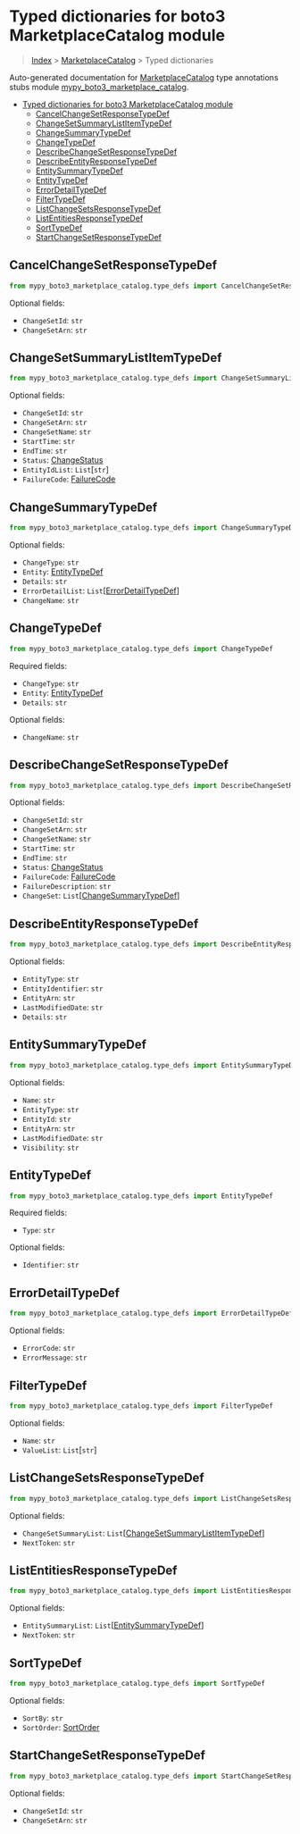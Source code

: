 # Typed dictionaries for boto3 MarketplaceCatalog module

> [Index](..) > [MarketplaceCatalog](.) > Typed dictionaries

Auto-generated documentation for
[MarketplaceCatalog](https://boto3.amazonaws.com/v1/documentation/api/latest/reference/services/marketplace-catalog.html#MarketplaceCatalog)
type annotations stubs module
[mypy_boto3_marketplace_catalog](https://pypi.org/project/mypy-boto3-marketplace-catalog/).

- [Typed dictionaries for boto3 MarketplaceCatalog module](#typed-dictionaries-for-boto3-marketplacecatalog-module)
  - [CancelChangeSetResponseTypeDef](#cancelchangesetresponsetypedef)
  - [ChangeSetSummaryListItemTypeDef](#changesetsummarylistitemtypedef)
  - [ChangeSummaryTypeDef](#changesummarytypedef)
  - [ChangeTypeDef](#changetypedef)
  - [DescribeChangeSetResponseTypeDef](#describechangesetresponsetypedef)
  - [DescribeEntityResponseTypeDef](#describeentityresponsetypedef)
  - [EntitySummaryTypeDef](#entitysummarytypedef)
  - [EntityTypeDef](#entitytypedef)
  - [ErrorDetailTypeDef](#errordetailtypedef)
  - [FilterTypeDef](#filtertypedef)
  - [ListChangeSetsResponseTypeDef](#listchangesetsresponsetypedef)
  - [ListEntitiesResponseTypeDef](#listentitiesresponsetypedef)
  - [SortTypeDef](#sorttypedef)
  - [StartChangeSetResponseTypeDef](#startchangesetresponsetypedef)

## CancelChangeSetResponseTypeDef

```python
from mypy_boto3_marketplace_catalog.type_defs import CancelChangeSetResponseTypeDef
```

Optional fields:

- `ChangeSetId`: `str`
- `ChangeSetArn`: `str`

## ChangeSetSummaryListItemTypeDef

```python
from mypy_boto3_marketplace_catalog.type_defs import ChangeSetSummaryListItemTypeDef
```

Optional fields:

- `ChangeSetId`: `str`
- `ChangeSetArn`: `str`
- `ChangeSetName`: `str`
- `StartTime`: `str`
- `EndTime`: `str`
- `Status`: [ChangeStatus](./literals.md#changestatus)
- `EntityIdList`: `List`\[`str`\]
- `FailureCode`: [FailureCode](./literals.md#failurecode)

## ChangeSummaryTypeDef

```python
from mypy_boto3_marketplace_catalog.type_defs import ChangeSummaryTypeDef
```

Optional fields:

- `ChangeType`: `str`
- `Entity`: [EntityTypeDef](./type_defs.md#entitytypedef)
- `Details`: `str`
- `ErrorDetailList`:
  `List`\[[ErrorDetailTypeDef](./type_defs.md#errordetailtypedef)\]
- `ChangeName`: `str`

## ChangeTypeDef

```python
from mypy_boto3_marketplace_catalog.type_defs import ChangeTypeDef
```

Required fields:

- `ChangeType`: `str`
- `Entity`: [EntityTypeDef](./type_defs.md#entitytypedef)
- `Details`: `str`

Optional fields:

- `ChangeName`: `str`

## DescribeChangeSetResponseTypeDef

```python
from mypy_boto3_marketplace_catalog.type_defs import DescribeChangeSetResponseTypeDef
```

Optional fields:

- `ChangeSetId`: `str`
- `ChangeSetArn`: `str`
- `ChangeSetName`: `str`
- `StartTime`: `str`
- `EndTime`: `str`
- `Status`: [ChangeStatus](./literals.md#changestatus)
- `FailureCode`: [FailureCode](./literals.md#failurecode)
- `FailureDescription`: `str`
- `ChangeSet`:
  `List`\[[ChangeSummaryTypeDef](./type_defs.md#changesummarytypedef)\]

## DescribeEntityResponseTypeDef

```python
from mypy_boto3_marketplace_catalog.type_defs import DescribeEntityResponseTypeDef
```

Optional fields:

- `EntityType`: `str`
- `EntityIdentifier`: `str`
- `EntityArn`: `str`
- `LastModifiedDate`: `str`
- `Details`: `str`

## EntitySummaryTypeDef

```python
from mypy_boto3_marketplace_catalog.type_defs import EntitySummaryTypeDef
```

Optional fields:

- `Name`: `str`
- `EntityType`: `str`
- `EntityId`: `str`
- `EntityArn`: `str`
- `LastModifiedDate`: `str`
- `Visibility`: `str`

## EntityTypeDef

```python
from mypy_boto3_marketplace_catalog.type_defs import EntityTypeDef
```

Required fields:

- `Type`: `str`

Optional fields:

- `Identifier`: `str`

## ErrorDetailTypeDef

```python
from mypy_boto3_marketplace_catalog.type_defs import ErrorDetailTypeDef
```

Optional fields:

- `ErrorCode`: `str`
- `ErrorMessage`: `str`

## FilterTypeDef

```python
from mypy_boto3_marketplace_catalog.type_defs import FilterTypeDef
```

Optional fields:

- `Name`: `str`
- `ValueList`: `List`\[`str`\]

## ListChangeSetsResponseTypeDef

```python
from mypy_boto3_marketplace_catalog.type_defs import ListChangeSetsResponseTypeDef
```

Optional fields:

- `ChangeSetSummaryList`:
  `List`\[[ChangeSetSummaryListItemTypeDef](./type_defs.md#changesetsummarylistitemtypedef)\]
- `NextToken`: `str`

## ListEntitiesResponseTypeDef

```python
from mypy_boto3_marketplace_catalog.type_defs import ListEntitiesResponseTypeDef
```

Optional fields:

- `EntitySummaryList`:
  `List`\[[EntitySummaryTypeDef](./type_defs.md#entitysummarytypedef)\]
- `NextToken`: `str`

## SortTypeDef

```python
from mypy_boto3_marketplace_catalog.type_defs import SortTypeDef
```

Optional fields:

- `SortBy`: `str`
- `SortOrder`: [SortOrder](./literals.md#sortorder)

## StartChangeSetResponseTypeDef

```python
from mypy_boto3_marketplace_catalog.type_defs import StartChangeSetResponseTypeDef
```

Optional fields:

- `ChangeSetId`: `str`
- `ChangeSetArn`: `str`
